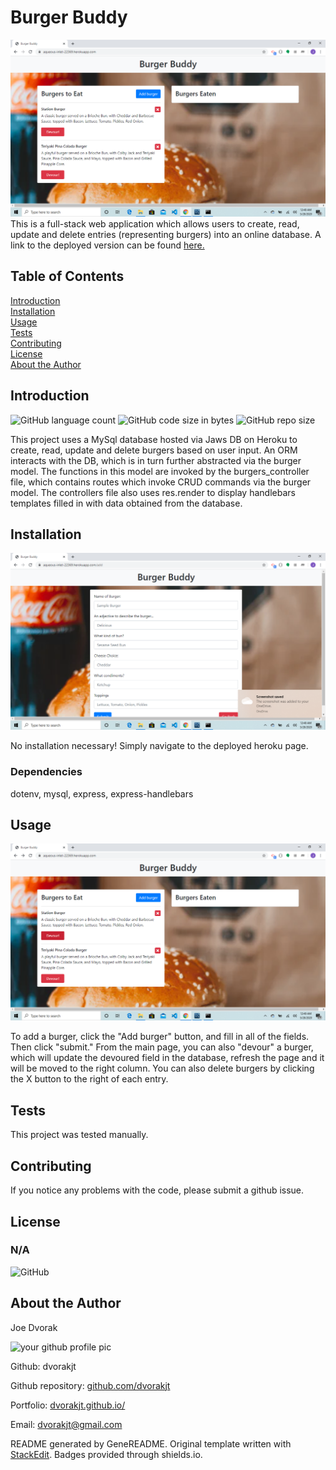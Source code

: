 # Burger Buddy
![Screenshot of burger-buddy by dvorakjt](public/assets/screenshots/screen-1.png)
This is a full-stack web application which allows users to create, read, update and delete entries (representing burgers) into an online database. A link to the deployed version can be found [here.](https://aqueous-inlet-22369.herokuapp.com/)
## Table of Contents

[Introduction](#introduction)  
[Installation](#installation)  
[Usage](#usage)  
[Tests](#tests)  
[Contributing](#contributing)  
[License](#license)  
[About the Author](#about-the-author)  

## Introduction

![GitHub language count](https://img.shields.io/github/languages/count/dvorakjt/burger-buddy) ![GitHub code size in bytes](https://img.shields.io/github/languages/code-size/dvorakjt/burger-buddy) ![GitHub repo size](https://img.shields.io/github/repo-size/dvorakjt/burger-buddy)

This project uses a MySql database hosted via Jaws DB on Heroku to create, read, update and delete burgers based on user input. An ORM interacts with the DB, which is in turn further abstracted via the burger model. The functions in this model are invoked by the burgers_controller file, which contains routes which invoke CRUD commands via the burger model. The controllers file also uses res.render to display handlebars templates filled in with data obtained from the database.

## Installation
![Installation Image ](public/assets/screenshots/screen-2.png)

No installation necessary! Simply navigate to the deployed heroku page.

### Dependencies

dotenv, mysql, express, express-handlebars

## Usage
![Usage Image](public/assets/screenshots/screen-3.png)

To add a burger, click the "Add burger" button, and fill in all of the fields. Then click "submit." From the main page, you can also "devour" a burger, which will update the devoured field in the database, refresh the page and it will be moved to the right column. You can also delete burgers by clicking the X button to the right of each entry.

## Tests

This project was tested manually.

## Contributing

If you notice any problems with the code, please submit a github issue. 

## License
### N/A

![GitHub](https://img.shields.io/github/license/dvorakjt/burger-buddy)


## About the Author

Joe Dvorak

![your github profile pic](https://avatars3.githubusercontent.com/u/61166366?v=4)

Github: dvorakjt

Github repository: [github.com/dvorakjt](https://github.com/dvorakjt/)

Portfolio: [dvorakjt.github.io/](https://userName.github.io/)

Email: dvorakjt@gmail.com

README generated by GeneREADME. Original template written with [StackEdit](https://stackedit.io/). Badges provided through shields.io.
